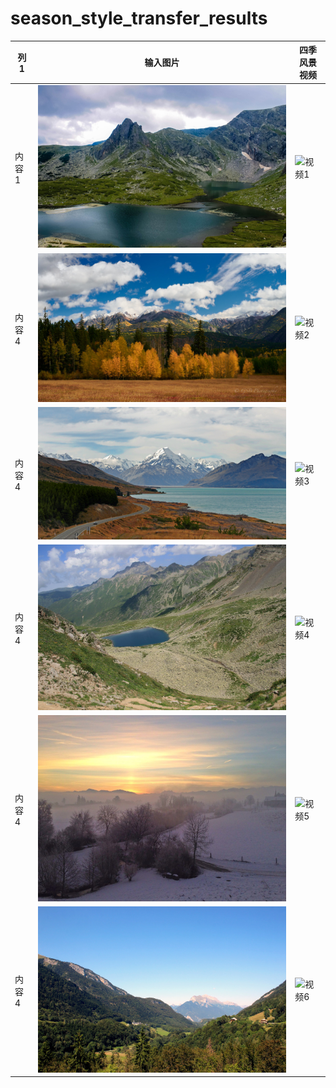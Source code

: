 # season_style_transfer_results
| 列1   | 输入图片   | 四季风景视频   |
|-------|-------|-------|
| 内容1 | ![图1](https://github.com/hughwcq/season_style_transfer_results/blob/main/images/24855790979_e5ecb077ff_o.png) | ![视频1](https://github.com/hughwcq/season_style_transfer_results/blob/main/videos/1.gif) |
| 内容4 | ![图2](https://github.com/hughwcq/season_style_transfer_results/blob/main/images/0000269.jpg) | ![视频2](https://github.com/hughwcq/season_style_transfer_results/blob/main/videos/0000269.gif) |
| 内容4 | ![图3](https://github.com/hughwcq/season_style_transfer_results/blob/main/images/32739252695_c50987ac09_k.png) | ![视频3](https://github.com/hughwcq/season_style_transfer_results/blob/main/videos/32739252695_c50987ac09_k.gif) |
| 内容4 | ![图4](https://github.com/hughwcq/season_style_transfer_results/blob/main/images/test_5_10174520123.jpg.jpg) | ![视频4](https://github.com/hughwcq/season_style_transfer_results/blob/main/videos/test_5_10174520123.gif) |
| 内容4 | ![图5](https://github.com/hughwcq/season_style_transfer_results/blob/main/images/test_5_11203408635.jpg.jpg) | ![视频5](https://github.com/hughwcq/season_style_transfer_results/blob/main/videos/test_5_11203408635.gif) |
| 内容4 | ![图6](https://github.com/hughwcq/season_style_transfer_results/blob/main/images/test_5_48847991116.jpg.jpg) | ![视频6](https://github.com/hughwcq/season_style_transfer_results/blob/main/videos/test_5_48847991116.gif) |
